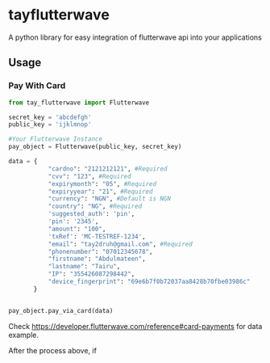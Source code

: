 # tayflutterwave
 A python library for easy 
 integration of flutterwave api into your applications
 
 ## Usage
 
 ### Pay With Card
 
 ```python
from tay_flutterwave import Flutterwave

secret_key = 'abcdefgh'
public_key = 'ijklmnop'

#Your Flutterwave Instance
pay_object = Flutterwave(public_key, secret_key)

data = {
            "cardno": "2121212121", #Required
            "cvv": "123", #Required
            "expirymonth": "05", #Required
            "expiryyear": "21", #Required
            "currency": "NGN", #Default is NGN
            "country": "NG", #Required
            'suggested_auth': 'pin', 
            'pin': '2345',
            "amount": "100",
            'txRef': 'MC-TESTREF-1234',
            "email": "tay2druh@gmail.com", #Required
            "phonenumber": "07012345678",
            "firstname": "Abdulmateen",
            "lastname": "Tairu",
            "IP": "355426087298442",
            "device_fingerprint": "69e6b7f0b72037aa8428b70fbe03986c"
        }


pay_object.pay_via_card(data)
```

Check https://developer.flutterwave.com/reference#card-payments for 
data example.

After the process above, if 